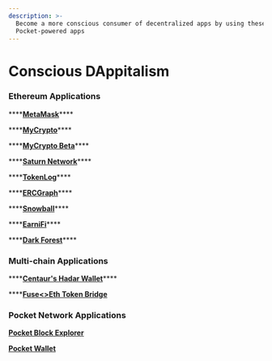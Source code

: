 ```yaml
---
description: >-
  Become a more conscious consumer of decentralized apps by using these
  Pocket-powered apps
---
```


# Conscious DAppitalism

### Ethereum Applications

\*\*\*\*[**MetaMask**](https://bit.ly/MetaMaskDecentralized)\*\*\*\*

\*\*\*\*[**MyCrypto**](https://bit.ly/MyCryptoDecentralized)\*\*\*\*

\*\*\*\*[**MyCrypto Beta**](https://bit.ly/MyCryptoAddsSupportForPocket)\*\*\*\*

\*\*\*\*[**Saturn Network**](https://www.saturn.network/)\*\*\*\*

\*\*\*\*[**TokenLog**](https://tokenlog.xyz/)\*\*\*\*

\*\*\*\*[**ERCGraph**](https://ercgraph.live/)\*\*\*\*

\*\*\*\*[**Snowball**](https://www.snowball.money/)\*\*\*\*

\*\*\*\*[**EarniFi**](https://earni.fi/)\*\*\*\*

\*\*\*\*[**Dark Forest**](https://bit.ly/DF_POKTendpoint)\*\*\*\*

### Multi-chain Applications

\*\*\*\*[**Centaur's Hadar Wallet**](https://medium.com/centaur/the-hadar-multi-asset-multi-address-multi-purpose-wallet-is-now-live-d63a0500cae)\*\*\*\*

\*\*\*\*[**Fuse&lt;&gt;Eth Token Bridge**](https://bit.ly/FUSEintegratesPOCKET)

### Pocket Network Applications

[**Pocket Block Explorer**](https://bit.ly/PocketExplorer)

[**Pocket Wallet**](https://bit.ly/POKTWallet)

